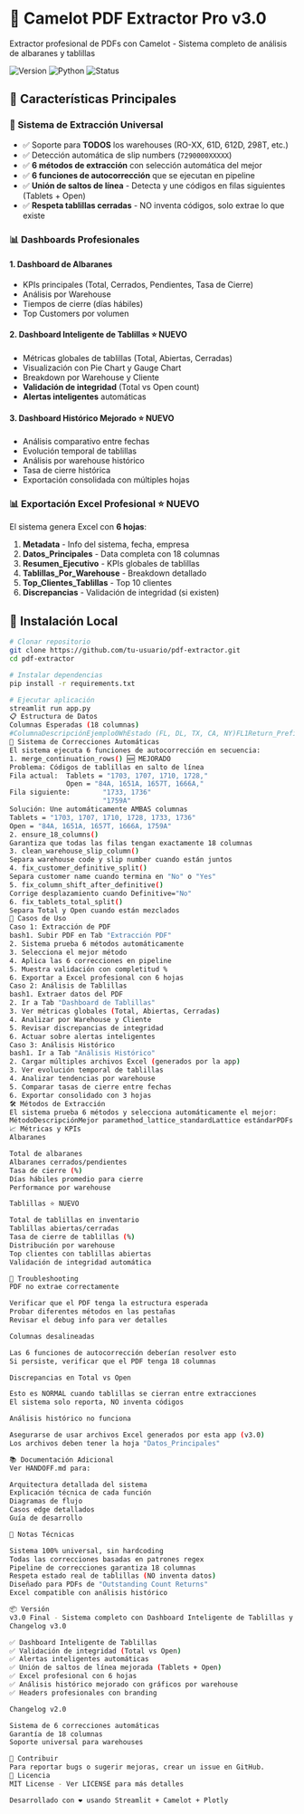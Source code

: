 # 📄 Camelot PDF Extractor Pro v3.0

Extractor profesional de PDFs con Camelot - Sistema completo de análisis de albaranes y tablillas

![Version](https://img.shields.io/badge/version-3.0-blue.svg)
![Python](https://img.shields.io/badge/python-3.8%2B-blue.svg)
![Status](https://img.shields.io/badge/status-production-green.svg)

## 🌟 Características Principales

### 🔧 Sistema de Extracción Universal
- ✅ Soporte para **TODOS** los warehouses (RO-XX, 61D, 612D, 298T, etc.)
- ✅ Detección automática de slip numbers (`7290000XXXXX`)
- ✅ **6 métodos de extracción** con selección automática del mejor
- ✅ **6 funciones de autocorrección** que se ejecutan en pipeline
- ✅ **Unión de saltos de línea** - Detecta y une códigos en filas siguientes (Tablets + Open)
- ✅ **Respeta tablillas cerradas** - NO inventa códigos, solo extrae lo que existe

### 📊 Dashboards Profesionales

#### 1. Dashboard de Albaranes
- KPIs principales (Total, Cerrados, Pendientes, Tasa de Cierre)
- Análisis por Warehouse
- Tiempos de cierre (días hábiles)
- Top Customers por volumen

#### 2. Dashboard Inteligente de Tablillas ⭐ NUEVO
- Métricas globales de tablillas (Total, Abiertas, Cerradas)
- Visualización con Pie Chart y Gauge Chart
- Breakdown por Warehouse y Cliente
- **Validación de integridad** (Total vs Open count)
- **Alertas inteligentes** automáticas

#### 3. Dashboard Histórico Mejorado ⭐ NUEVO
- Análisis comparativo entre fechas
- Evolución temporal de tablillas
- Análisis por warehouse histórico
- Tasa de cierre histórica
- Exportación consolidada con múltiples hojas

### 📊 Exportación Excel Profesional ⭐ NUEVO
El sistema genera Excel con **6 hojas**:
1. **Metadata** - Info del sistema, fecha, empresa
2. **Datos_Principales** - Data completa con 18 columnas
3. **Resumen_Ejecutivo** - KPIs globales de tablillas
4. **Tablillas_Por_Warehouse** - Breakdown detallado
5. **Top_Clientes_Tablillas** - Top 10 clientes
6. **Discrepancias** - Validación de integridad (si existen)

## 🚀 Instalación Local
```bash
# Clonar repositorio
git clone https://github.com/tu-usuario/pdf-extractor.git
cd pdf-extractor

# Instalar dependencias
pip install -r requirements.txt

# Ejecutar aplicación
streamlit run app.py
📋 Estructura de Datos
Columnas Esperadas (18 columnas)
#ColumnaDescripciónEjemplo0WhEstado (FL, DL, TX, CA, NY)FL1Return_PrefixWarehouse code61D, 612D, RO-FL2Return_SlipSlip number7290000188223Return_DateFecha de retorno10/1/20254JobsiteCódigo de obra400366455Cost_CenterCentro de costoFL0526Invoice_Date1Fecha factura 18/31/20257Invoice_Date2Fecha factura 29/30/20258CustomerNombre del clienteThales Builders Corp9Job_NameNombre del proyectoResidences at Martin10DefinitiveDefinitivo (Yes/No)No11Counted_DateFecha de conteo10/5/202512TabletsCódigos de tablillas1321, 1656, 166113TotalTotal tablillas ABIERTAS314OpenCódigos tablillas abiertas1656T, 1661A, 1665T15Tablets_TotalTotal de tablillas416Counting_DelayDías de retraso conteo517Validation_DelayDías retraso validación0
🔧 Sistema de Correcciones Automáticas
El sistema ejecuta 6 funciones de autocorrección en secuencia:
1. merge_continuation_rows() 🆕 MEJORADO
Problema: Códigos de tablillas en salto de línea
Fila actual:  Tablets = "1703, 1707, 1710, 1728,"
              Open = "84A, 1651A, 1657T, 1666A,"
Fila siguiente:        "1733, 1736"
                       "1759A"
Solución: Une automáticamente AMBAS columnas
Tablets = "1703, 1707, 1710, 1728, 1733, 1736"
Open = "84A, 1651A, 1657T, 1666A, 1759A"
2. ensure_18_columns()
Garantiza que todas las filas tengan exactamente 18 columnas
3. clean_warehouse_slip_column()
Separa warehouse code y slip number cuando están juntos
4. fix_customer_definitive_split()
Separa customer name cuando termina en "No" o "Yes"
5. fix_column_shift_after_definitive()
Corrige desplazamiento cuando Definitive="No"
6. fix_tablets_total_split()
Separa Total y Open cuando están mezclados
🎯 Casos de Uso
Caso 1: Extracción de PDF
bash1. Subir PDF en Tab "Extracción PDF"
2. Sistema prueba 6 métodos automáticamente
3. Selecciona el mejor método
4. Aplica las 6 correcciones en pipeline
5. Muestra validación con completitud %
6. Exportar a Excel profesional con 6 hojas
Caso 2: Análisis de Tablillas
bash1. Extraer datos del PDF
2. Ir a Tab "Dashboard de Tablillas"
3. Ver métricas globales (Total, Abiertas, Cerradas)
4. Analizar por Warehouse y Cliente
5. Revisar discrepancias de integridad
6. Actuar sobre alertas inteligentes
Caso 3: Análisis Histórico
bash1. Ir a Tab "Análisis Histórico"
2. Cargar múltiples archivos Excel (generados por la app)
3. Ver evolución temporal de tablillas
4. Analizar tendencias por warehouse
5. Comparar tasas de cierre entre fechas
6. Exportar consolidado con 3 hojas
🛠️ Métodos de Extracción
El sistema prueba 6 métodos y selecciona automáticamente el mejor:
MétodoDescripciónMejor paramethod_lattice_standardLattice estándarPDFs con tablas definidasmethod_stream_balancedStream balanceadoPDFs mixtosmethod_stream_standardStream estándarPDFs simplesmethod_stream_aggressiveStream agresivoPDFs complejosmethod_lattice_detailedLattice detalladoPDFs con muchas líneasmethod_hybridStream + LatticePDFs difíciles
📈 Métricas y KPIs
Albaranes

Total de albaranes
Albaranes cerrados/pendientes
Tasa de cierre (%)
Días hábiles promedio para cierre
Performance por warehouse

Tablillas ⭐ NUEVO

Total de tablillas en inventario
Tablillas abiertas/cerradas
Tasa de cierre de tablillas (%)
Distribución por warehouse
Top clientes con tablillas abiertas
Validación de integridad automática

🐛 Troubleshooting
PDF no extrae correctamente

Verificar que el PDF tenga la estructura esperada
Probar diferentes métodos en las pestañas
Revisar el debug info para ver detalles

Columnas desalineadas

Las 6 funciones de autocorrección deberían resolver esto
Si persiste, verificar que el PDF tenga 18 columnas

Discrepancias en Total vs Open

Esto es NORMAL cuando tablillas se cierran entre extracciones
El sistema solo reporta, NO inventa códigos

Análisis histórico no funciona

Asegurarse de usar archivos Excel generados por esta app (v3.0)
Los archivos deben tener la hoja "Datos_Principales"

📚 Documentación Adicional
Ver HANDOFF.md para:

Arquitectura detallada del sistema
Explicación técnica de cada función
Diagramas de flujo
Casos edge detallados
Guía de desarrollo

🔐 Notas Técnicas

Sistema 100% universal, sin hardcoding
Todas las correcciones basadas en patrones regex
Pipeline de correcciones garantiza 18 columnas
Respeta estado real de tablillas (NO inventa datos)
Diseñado para PDFs de "Outstanding Count Returns"
Excel compatible con análisis histórico

📦 Versión
v3.0 Final - Sistema completo con Dashboard Inteligente de Tablillas y Excel Profesional
Changelog v3.0

✅ Dashboard Inteligente de Tablillas
✅ Validación de integridad (Total vs Open)
✅ Alertas inteligentes automáticas
✅ Unión de saltos de línea mejorada (Tablets + Open)
✅ Excel profesional con 6 hojas
✅ Análisis histórico mejorado con gráficos por warehouse
✅ Headers profesionales con branding

Changelog v2.0

Sistema de 6 correcciones automáticas
Garantía de 18 columnas
Soporte universal para warehouses

👥 Contribuir
Para reportar bugs o sugerir mejoras, crear un issue en GitHub.
📄 Licencia
MIT License - Ver LICENSE para más detalles

Desarrollado con ❤️ usando Streamlit + Camelot + Plotly

